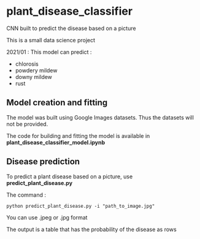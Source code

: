 # plant_disease_classifier
CNN built to predict the disease based on a picture

This is a small data science project

2021/01 : This model can predict :
- chlorosis
- powdery mildew
- downy mildew
- rust

## Model creation and fitting
The model was built using Google Images datasets. Thus the datasets will not be provided.

The code for building and fitting the model is available in **plant_disease_classifier_model.ipynb**

## Disease prediction
To predict a plant disease based on a picture, use **predict_plant_disease.py**

The command :
```
python predict_plant_disease.py -i "path_to_image.jpg"
```

You can use .jpeg or .jpg format

The output is a table that has the probability of the disease as rows
